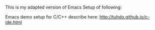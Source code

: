 This is my adapted version of Emacs Setup of following:

Emacs demo setup for C/C++ describe here: http://tuhdo.github.io/c-ide.html
